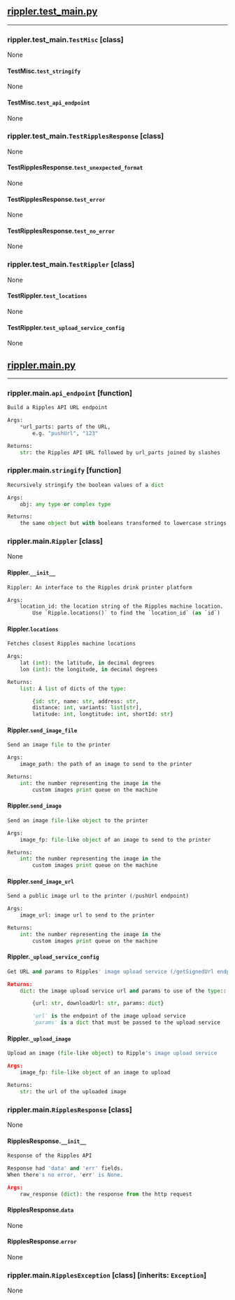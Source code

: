## [rippler.test_main.py](/rippler/test_main.py)
---
### rippler.test_main.`TestMisc` [class]
None
#### TestMisc.`test_stringify`
None
#### TestMisc.`test_api_endpoint`
None
### rippler.test_main.`TestRipplesResponse` [class]
None
#### TestRipplesResponse.`test_unexpected_format`
None
#### TestRipplesResponse.`test_error`
None
#### TestRipplesResponse.`test_no_error`
None
### rippler.test_main.`TestRippler` [class]
None
#### TestRippler.`test_locations`
None
#### TestRippler.`test_upload_service_config`
None
## [rippler.main.py](/rippler/main.py)
---
### rippler.main.`api_endpoint` [function]
```Python
Build a Ripples API URL endpoint

Args:
    *url_parts: parts of the URL,
        e.g. "pushUrl", "123"

Returns:
    str: the Ripples API URL followed by url_parts joined by slashes
```
### rippler.main.`stringify` [function]
```Python
Recursively stringify the boolean values of a dict

Args:
    obj: any type or complex type

Returns:
    the same object but with booleans transformed to lowercase strings
```
### rippler.main.`Rippler` [class]
None
#### Rippler.`__init__`
```Python
Rippler: An interface to the Ripples drink printer platform

Args:
    location_id: the location string of the Ripples machine location.
        Use `Ripple.locations()` to find the `location_id` (as `id`)
```
#### Rippler.`locations`
```Python
Fetches closest Ripples machine locations

Args:
    lat (int): the latitude, in decimal degrees
    lon (int): the longitude, in decimal degrees

Returns:
    list: A list of dicts of the type:

        {id: str, name: str, address: str,
        distance: int, variants: list[str],
        latitude: int, longtitude: int, shortId: str}
```
#### Rippler.`send_image_file`
```Python
Send an image file to the printer

Args:
    image_path: the path of an image to send to the printer

Returns:
    int: the number representing the image in the
        custom images print queue on the machine
```
#### Rippler.`send_image`
```Python
Send an image file-like object to the printer

Args:
    image_fp: file-like object of an image to send to the printer

Returns:
    int: the number representing the image in the
        custom images print queue on the machine
```
#### Rippler.`send_image_url`
```Python
Send a public image url to the printer (/pushUrl endpoint)

Args:
    image_url: image url to send to the printer

Returns:
    int: the number representing the image in the
        custom images print queue on the machine
```
#### Rippler.`_upload_service_config`
```Python
Get URL and params to Ripples' image upload service (/getSignedUrl endpoint)

Returns:
    dict: the image upload service url and params to use of the type::

        {url: str, downloadUrl: str, params: dict}

        'url' is the endpoint of the image upload service
        'params' is a dict that must be passed to the upload service
```
#### Rippler.`_upload_image`
```Python
Upload an image (file-like object) to Ripple's image upload service

Args:
    image_fp: file-like object of an image to upload

Returns:
    str: the url of the uploaded image
```
### rippler.main.`RipplesResponse` [class]
None
#### RipplesResponse.`__init__`
```Python
Response of the Ripples API

Response had 'data' and 'err' fields.
When there's no error, 'err' is None.

Args:
    raw_response (dict): the response from the http request
```
#### RipplesResponse.`data`
None
#### RipplesResponse.`error`
None
### rippler.main.`RipplesException` [class] [inherits: `Exception`]
None
